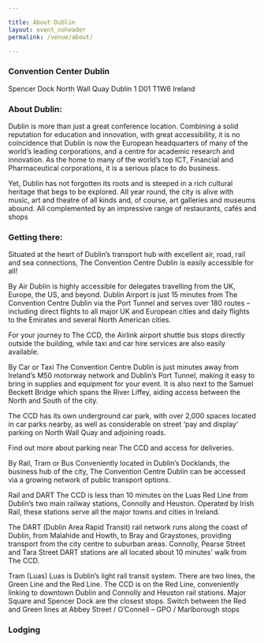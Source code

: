 ```yaml
---

title: About Dublin
layout: event_noheader
permalink: /venue/about/

---
```


### Convention Center Dublin

Spencer Dock
North Wall Quay
Dublin 1 D01 T1W6
Ireland

### About Dublin:

Dublin is more than just a great conference location. Combining a solid reputation for education and innovation, with great accessibility, it is no coincidence that Dublin is now the European headquarters of many of the world’s leading corporations, and a centre for academic research and innovation. As the home to many of the world’s top ICT, Financial and Pharmaceutical corporations, it is a serious place to do business.

Yet, Dublin has not forgotten its roots and is steeped in a rich cultural heritage that begs to be explored. All year round, the city is alive with music, art and theatre of all kinds and, of course, art galleries and museums abound. All complemented by an impressive range of restaurants, cafés and shops


### Getting there:

Situated at the heart of Dublin’s transport hub with excellent air, road, rail and sea connections, The Convention Centre Dublin is easily accessible for all!

By Air Dublin is highly accessible for delegates travelling from the UK, Europe, the US, and beyond. Dublin Airport is just 15 minutes from The Convention Centre Dublin via the Port Tunnel and serves over 180 routes – including direct flights to all major UK and European cities and daily flights to the Emirates and several North American cities.

For your journey to The CCD, the Airlink airport shuttle bus stops directly outside the building, while taxi and car hire services are also easily available.

By Car or Taxi The Convention Centre Dublin is just minutes away from Ireland’s M50 motorway network and Dublin’s Port Tunnel, making it easy to bring in supplies and equipment for your event. It is also next to the Samuel Beckett Bridge which spans the River Liffey, aiding access between the North and South of the city.

The CCD has its own underground car park, with over 2,000 spaces located in car parks nearby, as well as considerable on street ‘pay and display’ parking on North 
Wall Quay and adjoining roads.

Find out more about parking near The CCD and access for deliveries.

By Rail, Tram or Bus Conveniently located in Dublin’s Docklands, the business hub of the city, The Convention Centre Dublin can be accessed via a growing network of public transport options.

Rail and DART The CCD is less than 10 minutes on the Luas Red Line from Dublin’s two main railway stations, Connolly and Heuston. Operated by Irish Rail, these stations serve all the major towns and cities in Ireland.

The DART (Dublin Area Rapid Transit) rail network runs along the coast of Dublin, from Malahide and Howth, to Bray and Graystones, providing transport from the city centre to suburban areas. Connolly, Pearse Street and Tara Street DART stations are all located about 10 minutes’ walk from The CCD.

Tram (Luas) Luas is Dublin’s light rail transit system. There are two lines, the Green Line and the Red Line. The CCD is on the Red Line, conveniently linking to downtown Dublin and Connolly and Heuston rail stations. Major Square and Spencer Dock are the closest stops. Switch between the Red and Green lines at Abbey Street / O’Connell – GPO / Marlborough stops

### Lodging

<script async src="https://hotelmap.com/api/html/v2/listing?m=M56QU" type="text/javascript" id="hotelmap_script"></script>
